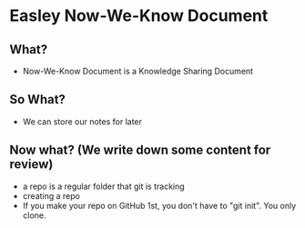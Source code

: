 # Easley Now-We-Know Document

## What?
- Now-We-Know Document is a Knowledge Sharing Document

## So What?
- We can store our notes for later

## Now what? (We write down some content for review)
- a repo is a regular folder that git is tracking
- creating a repo
- If you make your repo on GitHub 1st, you don't have to "git init". You only clone.
